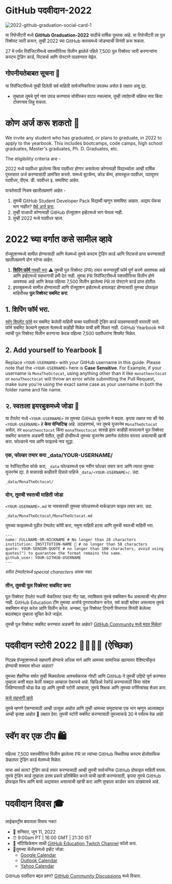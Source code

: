 # GitHub पदवीदान-2022

![2022-github-graduation-social-card-1](/assets/GHG_Blog_1.jpg)

या रिपोजीटरी मध्ये **GitHub Graduation-2022** साठीचे वार्षिक पुस्तक आहे. या रिपोजीटरी ला पुल रिक्वेस्ट जारी करून, तुम्ही 2022 च्या GitHub क्लासमध्ये जोडण्याची विनंती करू शकता.

27 मे पर्यंत रिपॉजिटरीमध्ये यशस्वीरित्या विलीन झालेले पहिले 7,500 पुल रिक्वेस्ट जारी करणाऱ्यांना कस्टम ट्रेडिंग कार्ड, स्टिकर्स आणि पोस्टाने पाठवण्यात येईल.

## गोपनीयतेबाबत सूचना 👀

या रिपॉजिटरीमध्ये तुम्ही दिलेली सर्व माहिती सार्वजनिकरित्या उपलब्ध असेल हे लक्षात असू द्या.

- तुम्हाला तुमचे पूर्ण नाव उघड करण्यास सोयीस्कर वाटत नसल्यास, तुम्ही त्याऐवजी संक्षिप्त नाव किंवा टोपणनाव लिहू शकता.

# कोण अर्ज करू शकतो 📝

We invite any student who has graduated, or plans to graduate, in 2022 to apply to the yearbook. This includes bootcamps, code camps, high school graduates, Master's graduates, Ph. D. Graduates, etc.

The eligibility criteria are -

2022 मध्ये पदवीधर झालेल्या किंवा पदवीधर होणार असलेल्या कोणत्याही विद्यार्थ्याला आम्ही वार्षिक पुस्तकात अर्ज करण्यासाठी आमंत्रित करतो. यामध्ये बूटकॅम्प, कोड कॅम्प, हायस्कूल पदवीधर, पदव्युत्तर पदवीधर, पीएच. डी. पदवीधर इ. समाविष्ट आहेत.

पात्रतेसाठी निकष खालीलप्रमाणे आहेत -

1. तुमची GitHub Student Developer Pack विद्यार्थी म्हणून समाविष्ट आहात. अद्याप पॅकचा भाग नाहीत? [येथे अर्ज करा](https://education.github.com/discount_requests/student_application?utm_source=2022-06-11-GitHubGraduation).
2. तुम्ही याआधी कोणत्याही GitHub ग्रॅज्युएशन इव्हेंटमध्ये भाग घेतला नाही.
3. तुम्ही 2022 मध्ये पदवीधर व्हाल.

# 2022 च्या वर्गात कसे सामील व्हावे
ग्रॅज्युएशनमध्ये सामील होण्यासाठी आणि मेलमध्ये तुमचे कस्टम ट्रेडिंग कार्ड आणि स्टिकर्स प्राप्त करण्यासाठी खालीलप्रमाणे दोन स्टेप्स आहेत.


1. [**शिपिंग फॉर्म** नक्की भरा](https://airtable.com/shrVMo8ItH4wjsO9f)
   ⚠️ तुमची पुल रिक्वेस्ट (PR) तयार करण्यापूर्वी फॉर्म पूर्ण करणे आवश्यक आहे आणि इव्हेंटमध्ये सहभागाची हमी देत ​​नाही. तुमचा PR रिपॉजिटरीमध्ये यशस्वीरित्या विलीन होणे आवश्यक आहे आणि केवळ पहिल्या 7,500 विलीन झालेल्या PR ला पोस्टाने कार्ड प्राप्त होतील.
2. इयरबुकमध्ये सामील होण्यासाठी आणि ग्रॅज्युएशन इव्हेंटमध्ये हायलाइट होण्यासाठी तुमच्या प्रोफाइल माहितीसह **पुल रिक्वेस्ट सबमिट करा**.

## 1. शिपिंग फॉर्म भरा.

[स्वॅग शिपमेंट फॉर्म](https://airtable.com/shrVMo8ItH4wjsO9f) वर सबमिट केलेली माहिती फक्त पदवीसाठी ट्रेडिंग कार्ड पाठवण्यासाठी वापरली जाते. फॉर्म सबमिट केल्याने तुम्हाला मेलमध्ये काहीही मिळेल याची हमी मिळत नाही. GitHub Yearbook मध्ये त्यांची पुल रिक्वेस्ट विलीन करणार्‍या केवळ पहिल्या 7,500 पदवीधरांना शिपमेंट मिळेल.

## 2. Add yourself to Yearbook 🏫
Replace `<YOUR-USERNAME>` with your GitHub username in this guide. Please note that the `<YOUR-USERNAME>` here is **Case Sensitive**. For Example, if your username is `MonaTheOctocat`, using anything other than it like `monatheoctocat` or `monaTheoctocat` will throw an error while submitting the Pull Request, make sure you're using the exact same case as your username in both the folder name and file name.

## २. स्वतःला इयरबुकमध्ये जोडा 🏫
या टेंपलेट मध्ये `<YOUR-USERNAME>` ला तुमच्या GitHub युजरनेम ने बदला. कृपया लक्षात घ्या की येथे `<YOUR-USERNAME>` हे **केस सेन्सिटिव्ह** आहे. उदाहरणार्थ, जर तुमचे युजरनेम `MonaTheOctocat` असेल, तर `monatheoctocat` किंवा `monaTheoctocat` सारखे इतर काहीही वापरल्याने पुल रिक्वेस्ट सबमिट करताना अडचणी येतील, तुम्ही दोन्हीमध्ये तुमच्या युजरनेम प्रमाणेच तंतोतंत वापरत असल्याची खात्री करा. फोल्डरचे नाव आणि फाइलचे नाव सुद्धा.

### एक, फोल्डर तयार करा \_data/YOUR-USERNAME/

या रेपॉजिटरीला फोर्क करा, `_data` फोल्डरमध्ये एक नवीन फोल्डर तयार करा आणि त्याला तुमच्या युजरनेम द्या. ते यासारखे काहीतरी दिसले पाहिजे `_data/<YOUR-USERNAME>/`. उदा.

```
_data/MonaTheOctocat/
```

### दोन, तुमची स्वतःची माहिती जोडा

`<YOUR-USERNAME>.md` या नावसारकी तुमच्या फोल्डरमध्ये मार्कडाउन फाइल तयार करा. उदा.

```
_data/MonaTheOctocat/MonaTheOctocat.md
```

तुमच्या फाइलमध्ये पुढील टेम्पलेट कॉपी करा, नमूना माहिती हटवा आणि तुमची स्वतःची माहिती भरा.

```
---
name: FULLNAME-OR-NICKNAME # No longer than 28 characters
institution: INSTITUTION-NAME 🚩 # no longer than 58 characters
quote: YOUR-SENIOR-QUOTE # no longer than 100 characters, avoid using quotes(") to guarantee the format remains the same.
github_user: YOUR-GITHUB-USERNAME
---
```

_वरील टेम्पलेटमध्ये special characters वापरू नका._

### तीन, तुमची पुल रिक्वेस्ट सबमिट करा
पूल रिक्वेस्ट टेंपलेट मधली चेकलिस्ट एकदा नीट पहा, त्याशिवाय तुमचे सबमिशन वैध असल्याची नोंद होणार नाही. GitHub Education टीम तुमच्या अर्जाचे पुनरावलोकन करेल, सर्व काही बरोबर असल्यास तुमचे सबमिशन मंजूर करेल आणि विलीन करेल. अन्यथा, पुल रिक्वेस्ट टिप्पणी विभागात विनंती केलेल्या बदलांबद्दल तुम्हाला सूचित केले जाईल.

तुमची पुल रिक्वेस्ट सबमिट करण्यात अडचणी येत आहेत? [GitHub Community मध्ये मदत मिळेल](https://github.com/orgs/github-community/discussions/categories/github-education)!

# पदवीदान स्टोरी 2022 👩‍🏫👨‍🏫 (ऐच्छिक)

गिटहब ग्रॅज्युएशनमध्ये सहभागी होण्याचे अधिक मार्ग आणि आमच्या सामाजिक खात्यावर वैशिष्ट्यीकृत होण्याची शक्यता शोधत आहात?

तुमच्या शैक्षणिक वर्षात तुम्ही मिळवलेल्या आश्चर्यकारक गोष्टी आणि GitHub ने तुमची उद्दिष्टे पूर्ण करण्यात तुम्हाला कशी मदत केली याबद्दल आम्हाला ऐकायचे आहे. व्हिडिओ रेकॉर्ड करण्‍यासाठी किंवा संदेश लिहिण्‍यासाठी थोडा वेळ द्या आणि तुमची स्टोरी आम्‍हाला, तुमचे शिक्षक आणि तुमच्‍या वर्गमित्रांसह शेअर करा.

[कसे सहभागी व्हावे](https://drive.google.com/file/d/1AcgUKLXx6WIC5s4eanzOfj8EsiYHARrt/view?usp=sharing)

तुमचे म्हणणे ऐकण्यासाठी आम्ही उत्सुक आहोत आणि तुम्ही आमच्या समुदायाचा एक भाग म्हणून आल्याबद्दल आम्ही कृतज्ञ आहोत 💖
लक्षात ठेवा: तुमची स्टोरी सबमिट करण्यासाठी तुमच्याकडे 30 मे पर्यंतच वेळ आहे!

# स्वॅग वर एक टीप 🛍

पहिल्या 7,500 यशस्वीरित्या विलीन झालेल्या PR ला त्यांच्या GitHub स्थितीसह कस्टम होलोग्राफिक डेव्हलपर ट्रेडिंग कार्ड मेलमध्ये मिळेल.

याचा अर्थ काय? ट्रेडिंग कार्ड तयार करण्यासाठी आम्ही तुमची सार्वजनिक GitHub प्रोफाइल माहिती वापरू. तुमचे ट्रेडिंग कार्ड तुम्हाला उत्तम प्रकारे प्रतिबिंबित करते याची खात्री करण्यासाठी, कृपया तुमचे GitHub प्रोफाइल चित्र आणि बायो अद्ययावत असल्याची खात्री करा आणि तुम्हाला कार्डवर काय दाखवायचे आहे.

# पदवीदान दिवस 🎓

लाईव्हस्ट्रीम बघायला विसरू नका!

- 📆 शनिवार, जून 11, 2022
- ⏰ 9:00am PT | 16:00 GMT | 21:30 IST
- 📍  नॉटिफिकेशन साथी [GitHub Education Twitch Channel](https://twitch.tv/githubeducation) फॉलो करा.
- 📎तुमच्या कॅलेंडरमध्ये इव्हेंट जोडा:
  - [Google Calendar](https://calendar.google.com/calendar/render?action=TEMPLATE&dates=20220611T160000Z%2F20220611T180000Z&details=&location=https%3A%2F%2Fwww.twitch.tv%2Fgithubeducation&text=%F0%9F%8E%89%F0%9F%8E%8A%20GitHub%20Graduation%202022%20%F0%9F%8E%89%F0%9F%8E%8A)
  - [Outlook Calendar](https://outlook.live.com/calendar/0/deeplink/compose?allday=false&body=&enddt=2022-06-11T18%3A00%3A00%2B00%3A00&location=https%3A%2F%2Fwww.twitch.tv%2Fgithubeducation&path=%2Fcalendar%2Faction%2Fcompose&rru=addevent&startdt=2022-06-11T16%3A00%3A00%2B00%3A00&subject=%F0%9F%8E%89%F0%9F%8E%8A%20GitHub%20Graduation%202022%20%F0%9F%8E%89%F0%9F%8E%8A)
  - [Yahoo Calendar](https://calendar.yahoo.com/?desc=&dur=&et=20220611T180000Z&in_loc=https%3A%2F%2Fwww.twitch.tv%2Fgithubeducation&st=20220611T160000Z&title=%F0%9F%8E%89%F0%9F%8E%8A%20GitHub%20Graduation%202022%20%F0%9F%8E%89%F0%9F%8E%8A&v=60)


GitHub पदवीदान बद्दल प्रश्न? [GitHub Community Discussions](https://github.com/orgs/github-community/discussions/categories/github-education) मध्ये विचारा.
